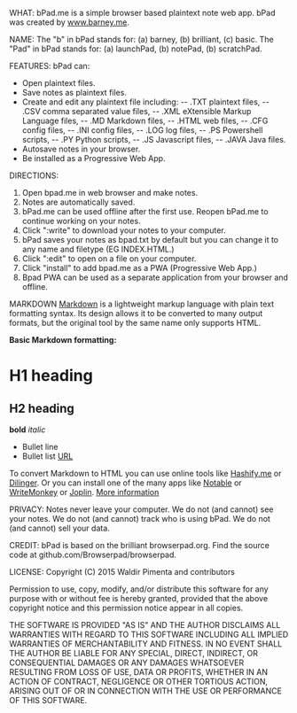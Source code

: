WHAT:
bPad.me is a simple browser based plaintext note web app. 
bPad was created by www.barney.me.

NAME:
The "b" in bPad stands for:
(a) barney,
(b) brilliant,
(c) basic.
The "Pad" in bPad stands for:
(a) launchPad,
(b) notePad,
(b) scratchPad.

FEATURES:
bPad can:
- Open plaintext files. 
- Save notes as plaintext files.
- Create and edit any plaintext file including:
-- .TXT plaintext files,
-- .CSV comma separated value files,
-- .XML eXtensible Markup Language files,
-- .MD Markdown files,
-- .HTML web files,
-- .CFG config files,
-- .INI config files,
-- .LOG log files,
-- .PS Powershell scripts,
-- .PY Python scripts,
-- .JS Javascript files,
-- .JAVA Java files.
- Autosave notes in your browser. 
- Be installed as a Progressive Web App.

DIRECTIONS:
1. Open bpad.me in web browser and make notes.
2. Notes are automatically saved.
3. bPad.me can be used offline after the first use. Reopen bPad.me to continue working on your notes.
4. Click ":write" to download your notes to your computer.
5. bPad saves your notes as bpad.txt by default but you can change it to any name and filetype (EG INDEX.HTML.)
6. Click ":edit" to open on a file on your computer.
7. Click "install" to add bpad.me as a PWA (Progressive Web App.)
8. Bpad PWA can be used as a separate application from your browser and offline.

MARKDOWN
[Markdown](https://daringfireball.net/projects/markdown/) is a lightweight markup language with plain text formatting syntax. Its design allows it to be converted to many output formats, but the original tool by the same name only supports HTML.

**Basic Markdown formatting:**
# H1 heading
## H2 heading
**bold**
_italic_
* Bullet line
* Bullet list
[URL](www.address.com)

To convert Markdown to HTML you can use online tools like [Hashify.me](https://hashify.me) or [Dilinger](https://dillinger.io). Or you can install one of the many apps like [Notable](https://notable.md) or [WriteMonkey](http://writemonkey.com) or [Joplin](https://joplinapp.org).
[More information ](https://www.markdownguide.org/cheat-sheet/)

PRIVACY:
Notes never leave your computer.
We do not (and cannot) see your notes.
We do not (and cannot) track who is using bPad.
We do not (and cannot) sell your data.

CREDIT:
bPad is based on the brilliant browserpad.org. 
Find the source code at github.com/Browserpad/browserpad.

LICENSE:
Copyright (C) 2015 Waldir Pimenta and contributors

Permission to use, copy, modify, and/or distribute this software for any purpose with or without fee is hereby granted, provided that the above copyright notice and this permission notice appear in all copies.

THE SOFTWARE IS PROVIDED "AS IS" AND THE AUTHOR DISCLAIMS ALL WARRANTIES WITH REGARD TO THIS SOFTWARE INCLUDING ALL IMPLIED WARRANTIES OF MERCHANTABILITY AND FITNESS. IN NO EVENT SHALL THE AUTHOR BE LIABLE FOR ANY SPECIAL, DIRECT, INDIRECT, OR CONSEQUENTIAL DAMAGES OR ANY DAMAGES WHATSOEVER RESULTING FROM LOSS OF USE, DATA OR PROFITS, WHETHER IN AN ACTION OF CONTRACT, NEGLIGENCE OR OTHER TORTIOUS ACTION, ARISING OUT OF OR IN CONNECTION WITH THE USE OR PERFORMANCE OF THIS SOFTWARE.
